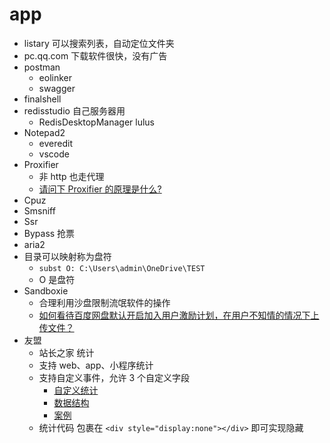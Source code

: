 # app

- listary 可以搜索列表，自动定位文件夹
- pc.qq.com 下载软件很快，没有广告
- postman
  - eolinker
  - swagger
- finalshell
- redisstudio 自己服务器用
  - RedisDesktopManager lulus
- Notepad2
  - everedit
  - vscode
- Proxifier
  - 非 http 也走代理
  - [请问下 Proxifier 的原理是什么?](https://www.zhihu.com/question/37610676?sort=created)
- Cpuz
- Smsniff
- Ssr
- Bypass 抢票
- aria2
- 目录可以映射称为盘符
  - `subst O: C:\Users\admin\OneDrive\TEST`
  - O 是盘符
- Sandboxie
  - 合理利用沙盘限制流氓软件的操作
  - [如何看待百度网盘默认开启加入用户激励计划，在用户不知情的情况下上传文件？](https://www.zhihu.com/question/388835247/answer/1166760742)
- 友盟
  - 站长之家 统计
  - 支持 web、app、小程序统计
  - 支持自定义事件，允许 3 个自定义字段
    - [自定义统计](https://open.cnzz.com/a/new/trackevent/)
    - [数据结构](https://open.cnzz.com/a/api/trackevent/)
    - [案例](https://open.cnzz.com/a/new/trackevent/2013/0806/2.html#a_0)
  - 统计代码 包裹在 `<div style="display:none"></div>` 即可实现隐藏
